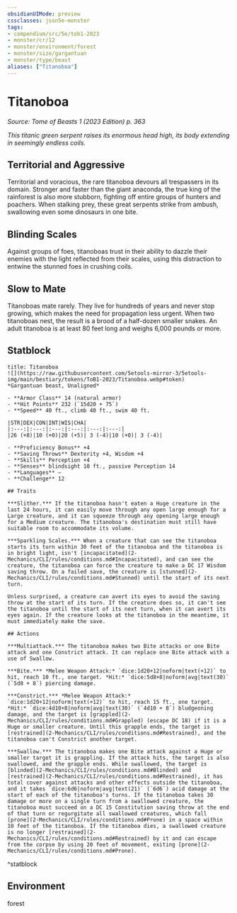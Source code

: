 ```yaml
---
obsidianUIMode: preview
cssclasses: json5e-monster
tags:
- compendium/src/5e/tob1-2023
- monster/cr/12
- monster/environment/forest
- monster/size/gargantuan
- monster/type/beast
aliases: ["Titanoboa"]
---
```

# Titanoboa
*Source: Tome of Beasts 1 (2023 Edition) p. 363*  

*This titanic green serpent raises its enormous head high, its body extending in seemingly endless coils.*

## Territorial and Aggressive

Territorial and voracious, the rare titanoboa devours all trespassers in its domain. Stronger and faster than the giant anaconda, the true king of the rainforest is also more stubborn, fighting off entire groups of hunters and poachers. When stalking prey, these great serpents strike from ambush, swallowing even some dinosaurs in one bite.

## Blinding Scales

Against groups of foes, titanoboas trust in their ability to dazzle their enemies with the light reflected from their scales, using this distraction to entwine the stunned foes in crushing coils.

## Slow to Mate

Titanoboas mate rarely. They live for hundreds of years and never stop growing, which makes the need for propagation less urgent. When two titanoboas nest, the result is a brood of a half-dozen smaller snakes. An adult titanoboa is at least 80 feet long and weighs 6,000 pounds or more.

## Statblock

```ad-statblock
title: Titanoboa
![](https://raw.githubusercontent.com/5etools-mirror-3/5etools-img/main/bestiary/tokens/ToB1-2023/Titanoboa.webp#token)
*Gargantuan beast, Unaligned*

- **Armor Class** 14 (natural armor)
- **Hit Points** 232 (`15d20 + 75`)
- **Speed** 40 ft., climb 40 ft., swim 40 ft.

|STR|DEX|CON|INT|WIS|CHA|
|:---:|:---:|:---:|:---:|:---:|:---:|
|26 (+8)|10 (+0)|20 (+5)| 3 (-4)|10 (+0)| 3 (-4)|

- **Proficiency Bonus** +4
- **Saving Throws** Dexterity +4, Wisdom +4
- **Skills** Perception +4
- **Senses** blindsight 10 ft., passive Perception 14
- **Languages** —
- **Challenge** 12

## Traits

***Slither.*** If the titanoboa hasn't eaten a Huge creature in the last 24 hours, it can easily move through any open large enough for a Large creature, and it can squeeze through any opening large enough for a Medium creature. The titanoboa's destination must still have suitable room to accommodate its volume.

***Sparkling Scales.*** When a creature that can see the titanoboa starts its turn within 30 feet of the titanoboa and the titanoboa is in bright light, isn't [incapacitated](2-Mechanics/CLI/rules/conditions.md#Incapacitated), and can see the creature, the titanoboa can force the creature to make a DC 17 Wisdom saving throw. On a failed save, the creature is [stunned](2-Mechanics/CLI/rules/conditions.md#Stunned) until the start of its next turn.

Unless surprised, a creature can avert its eyes to avoid the saving throw at the start of its turn. If the creature does so, it can't see the titanoboa until the start of its next turn, when it can avert its eyes again. If the creature looks at the titanoboa in the meantime, it must immediately make the save.

## Actions

***Multiattack.*** The titanoboa makes two Bite attacks or one Bite attack and one Constrict attack. It can replace one Bite attack with a use of Swallow.

***Bite.*** *Melee Weapon Attack:* `dice:1d20+12|noform|text(+12)` to hit, reach 10 ft., one target. *Hit:* `dice:5d8+8|noform|avg|text(30)` (`5d8 + 8`) piercing damage.

***Constrict.*** *Melee Weapon Attack:* `dice:1d20+12|noform|text(+12)` to hit, reach 15 ft., one target. *Hit:* `dice:4d10+8|noform|avg|text(30)` (`4d10 + 8`) bludgeoning damage, and the target is [grappled](2-Mechanics/CLI/rules/conditions.md#Grappled) (escape DC 18) if it is a Huge or smaller creature. Until this grapple ends, the target is [restrained](2-Mechanics/CLI/rules/conditions.md#Restrained), and the titanoboa can't Constrict another target.

***Swallow.*** The titanoboa makes one Bite attack against a Huge or smaller target it is grappling. If the attack hits, the target is also swallowed, and the grapple ends. While swallowed, the target is [blinded](2-Mechanics/CLI/rules/conditions.md#Blinded) and [restrained](2-Mechanics/CLI/rules/conditions.md#Restrained), it has total cover against attacks and other effects outside the titanoboa, and it takes `dice:6d6|noform|avg|text(21)` (`6d6`) acid damage at the start of each of the titanoboa's turns. If the titanoboa takes 30 damage or more on a single turn from a swallowed creature, the titanoboa must succeed on a DC 15 Constitution saving throw at the end of that turn or regurgitate all swallowed creatures, which fall [prone](2-Mechanics/CLI/rules/conditions.md#Prone) in a space within 10 feet of the titanoboa. If the titanoboa dies, a swallowed creature is no longer [restrained](2-Mechanics/CLI/rules/conditions.md#Restrained) by it and can escape from the corpse by using 20 feet of movement, exiting [prone](2-Mechanics/CLI/rules/conditions.md#Prone).
```
^statblock

## Environment

forest